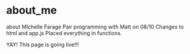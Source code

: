 # about_me
about MIchelle Farage
Pair programming with Matt on 08/10
Changes to html and app.js
Placed everything in functions.

YAY!
This page is going live!!!

